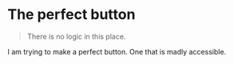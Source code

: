 # The perfect button

> There is no logic in this place.

I am trying to make a perfect button. One that is madly accessible.

